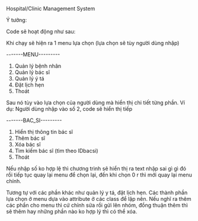 Hospital/Clinic Management System


Ý tưởng:

Code sẽ hoạt động như sau:

Khi chạy sẽ hiện ra 1 menu lựa chọn (lựa chọn sẽ tùy người dùng nhập)

-------MENU---------
1. Quản lý bệnh nhân
2. Quản lý bác sĩ
3. Quản lý ý tá
4. Đặt lịch hẹn
0. Thoát

Sau nó tùy vào lựa chọn của người dùng mà hiển thị chi tiết từng phần. Ví dụ:
Người dùng nhập vào số 2, code sẽ hiển thị tiếp

-------BAC_SI---------
1. Hiển thị thông tin bác sĩ
2. Thêm bác sĩ
3. Xóa bác sĩ
4. Tìm kiếm bác sĩ (tìm theo IDbacsi)
0. Thoát

Nếu nhập số ko hợp lệ thì chương trình sẽ hiển thị ra text nhập sai gì gì đó rồi
tiếp tục quay lại menu để chọn lại, đến khi chọn 0 r thì mới quay lại menu chính.

Tương tự với các phần khác như quản lý y tá, đặt lịch hẹn. Các thành phần lựa chọn
ở menu dựa vào attribute ở các class để lập nên. Nếu nghĩ ra thêm các phần cho menu
thì cứ chỉnh sửa rồi gửi lên nhóm, đồng thuận thêm thì sẽ thêm hay những phần nào
ko hợp lý thì có thể xóa. 

